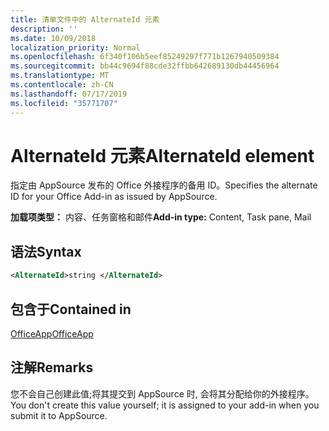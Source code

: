 ```yaml
---
title: 清单文件中的 AlternateId 元素
description: ''
ms.date: 10/09/2018
localization_priority: Normal
ms.openlocfilehash: 6f340f106b5eef85249297f771b1267940509384
ms.sourcegitcommit: bb44c9694f88cde32ffbb642689130db44456964
ms.translationtype: MT
ms.contentlocale: zh-CN
ms.lasthandoff: 07/17/2019
ms.locfileid: "35771707"
---
```

# <a name="alternateid-element"></a><span data-ttu-id="a2bd6-102">AlternateId 元素</span><span class="sxs-lookup"><span data-stu-id="a2bd6-102">AlternateId element</span></span>

<span data-ttu-id="a2bd6-103">指定由 AppSource 发布的 Office 外接程序的备用 ID。</span><span class="sxs-lookup"><span data-stu-id="a2bd6-103">Specifies the alternate ID for your Office Add-in as issued by AppSource.</span></span>

<span data-ttu-id="a2bd6-104">**加载项类型：** 内容、任务窗格和邮件</span><span class="sxs-lookup"><span data-stu-id="a2bd6-104">**Add-in type:** Content, Task pane, Mail</span></span>

## <a name="syntax"></a><span data-ttu-id="a2bd6-105">语法</span><span class="sxs-lookup"><span data-stu-id="a2bd6-105">Syntax</span></span>

```XML
<AlternateId>string </AlternateId>
```

## <a name="contained-in"></a><span data-ttu-id="a2bd6-106">包含于</span><span class="sxs-lookup"><span data-stu-id="a2bd6-106">Contained in</span></span>

[<span data-ttu-id="a2bd6-107">OfficeApp</span><span class="sxs-lookup"><span data-stu-id="a2bd6-107">OfficeApp</span></span>](officeapp.md)

## <a name="remarks"></a><span data-ttu-id="a2bd6-108">注解</span><span class="sxs-lookup"><span data-stu-id="a2bd6-108">Remarks</span></span>

<span data-ttu-id="a2bd6-109">您不会自己创建此值;将其提交到 AppSource 时, 会将其分配给你的外接程序。</span><span class="sxs-lookup"><span data-stu-id="a2bd6-109">You don't create this value yourself; it is assigned to your add-in when you submit it to AppSource.</span></span>

